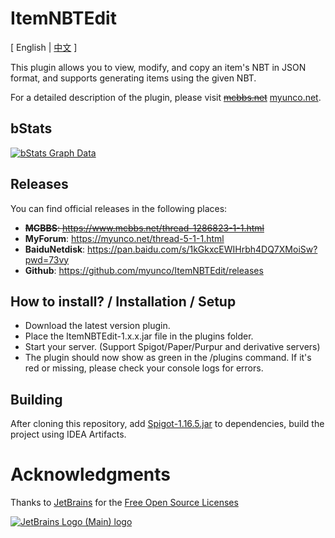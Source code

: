 # ItemNBTEdit
<span>[ English | <a href="README_ZH.md">中文</a> ]</span>

This plugin allows you to view, modify, and copy an item's NBT in JSON format, and supports generating items using the given NBT.

For a detailed description of the plugin, please visit ~~[mcbbs.net](https://www.mcbbs.net/thread-1286823-1-1.html)~~ [myunco.net](https://myunco.net/thread-5-1-1.html).

bStats
---
[![bStats Graph Data](https://bstats.org/signatures/bukkit/ItemNBTEdit.svg)](https://bstats.org/plugin/bukkit/ItemNBTEdit)

Releases
---
You can find official releases in the following places:
- ~~**MCBBS**: https://www.mcbbs.net/thread-1286823-1-1.html~~
- **MyForum**: https://myunco.net/thread-5-1-1.html
- **BaiduNetdisk**: https://pan.baidu.com/s/1kGkxcEWIHrbh4DQ7XMoiSw?pwd=73vy
- **Github**: https://github.com/myunco/ItemNBTEdit/releases

How to install? / Installation / Setup
---
* Download the latest version plugin.
* Place the ItemNBTEdit-1.x.x.jar file in the plugins folder.
* Start your server. (Support Spigot/Paper/Purpur and derivative servers)
* The plugin should now show as green in the /plugins command. If it's red or missing, please check your console logs for errors.

Building
---
After cloning this repository, add [Spigot-1.16.5.jar](https://getbukkit.org/get/RD0y91OTotryPrElNQe4ovBLDNweoO5Z) to dependencies, build the project using IDEA Artifacts.

# Acknowledgments
Thanks to [JetBrains](https://www.jetbrains.com/?from=ServerMonitor) for the [Free Open Source Licenses](https://jb.gg/OpenSourceSupport)

[![JetBrains Logo (Main) logo](https://resources.jetbrains.com/storage/products/company/brand/logos/jb_beam.svg)](https://www.jetbrains.com/?from=ServerMonitor)
